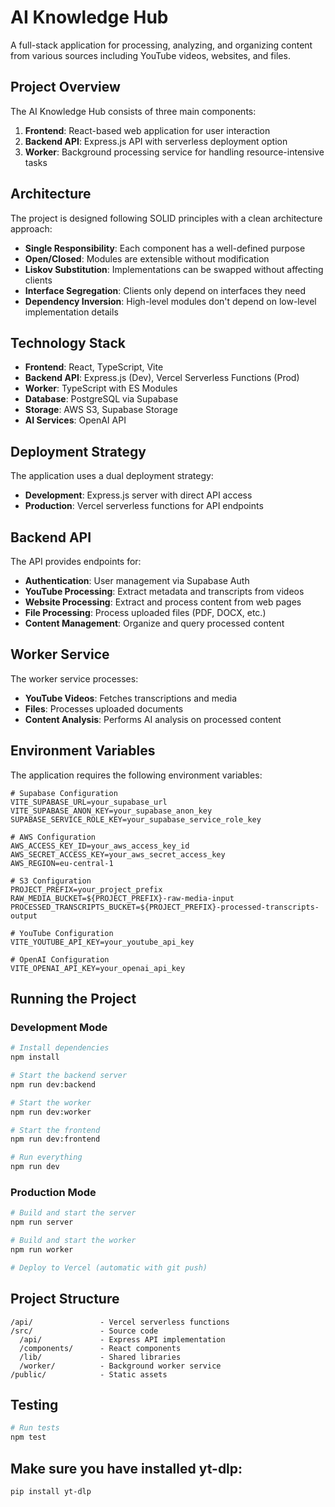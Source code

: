 # AI Knowledge Hub

A full-stack application for processing, analyzing, and organizing content from various sources including YouTube videos, websites, and files.

## Project Overview

The AI Knowledge Hub consists of three main components:

1. **Frontend**: React-based web application for user interaction
2. **Backend API**: Express.js API with serverless deployment option
3. **Worker**: Background processing service for handling resource-intensive tasks

## Architecture

The project is designed following SOLID principles with a clean architecture approach:

- **Single Responsibility**: Each component has a well-defined purpose
- **Open/Closed**: Modules are extensible without modification
- **Liskov Substitution**: Implementations can be swapped without affecting clients
- **Interface Segregation**: Clients only depend on interfaces they need
- **Dependency Inversion**: High-level modules don't depend on low-level implementation details

## Technology Stack

- **Frontend**: React, TypeScript, Vite
- **Backend API**: Express.js (Dev), Vercel Serverless Functions (Prod)
- **Worker**: TypeScript with ES Modules
- **Database**: PostgreSQL via Supabase
- **Storage**: AWS S3, Supabase Storage
- **AI Services**: OpenAI API

## Deployment Strategy

The application uses a dual deployment strategy:

- **Development**: Express.js server with direct API access
- **Production**: Vercel serverless functions for API endpoints

## Backend API

The API provides endpoints for:

- **Authentication**: User management via Supabase Auth
- **YouTube Processing**: Extract metadata and transcripts from videos
- **Website Processing**: Extract and process content from web pages
- **File Processing**: Process uploaded files (PDF, DOCX, etc.)
- **Content Management**: Organize and query processed content

## Worker Service

The worker service processes:

- **YouTube Videos**: Fetches transcriptions and media
- **Files**: Processes uploaded documents
- **Content Analysis**: Performs AI analysis on processed content

## Environment Variables

The application requires the following environment variables:

```
# Supabase Configuration
VITE_SUPABASE_URL=your_supabase_url
VITE_SUPABASE_ANON_KEY=your_supabase_anon_key
SUPABASE_SERVICE_ROLE_KEY=your_supabase_service_role_key

# AWS Configuration
AWS_ACCESS_KEY_ID=your_aws_access_key_id
AWS_SECRET_ACCESS_KEY=your_aws_secret_access_key
AWS_REGION=eu-central-1

# S3 Configuration
PROJECT_PREFIX=your_project_prefix
RAW_MEDIA_BUCKET=${PROJECT_PREFIX}-raw-media-input
PROCESSED_TRANSCRIPTS_BUCKET=${PROJECT_PREFIX}-processed-transcripts-output

# YouTube Configuration
VITE_YOUTUBE_API_KEY=your_youtube_api_key

# OpenAI Configuration
VITE_OPENAI_API_KEY=your_openai_api_key
```

## Running the Project

### Development Mode

```bash
# Install dependencies
npm install

# Start the backend server
npm run dev:backend

# Start the worker
npm run dev:worker

# Start the frontend
npm run dev:frontend

# Run everything
npm run dev
```

### Production Mode

```bash
# Build and start the server
npm run server

# Build and start the worker
npm run worker

# Deploy to Vercel (automatic with git push)
```

## Project Structure

```
/api/               - Vercel serverless functions
/src/               - Source code
  /api/             - Express API implementation
  /components/      - React components
  /lib/             - Shared libraries
  /worker/          - Background worker service
/public/            - Static assets
```

## Testing

```bash
# Run tests
npm test
```

## Make sure you have installed yt-dlp:

```
pip install yt-dlp
```